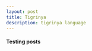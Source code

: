 ```yaml
---
layout: post
title: Tigrinya
description: tigrinya language
---
```


<div class="wrapper">
<h4>Testing posts</h4>
</div>